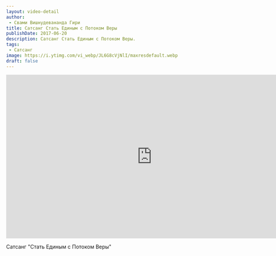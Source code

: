 ```yaml
---
layout: video-detail
author:
 - Свами Вишнудевананда Гири
title: Сатсанг Стать Единым с Потоком Веры
publishDate: 2017-06-20
description: Сатсанг Стать Единым с Потоком Веры. 
tags: 
 - Сатсанг
image: https://i.ytimg.com/vi_webp/JL6G8cVjNlI/maxresdefault.webp
draft: false
---
```


<iframe width="790" height="444" src="https://www.youtube.com/embed/JL6G8cVjNlI" frameborder="0" allowfullscreen=""></iframe> 

  Сатсанг "Стать Единым с Потоком Веры"

  

 